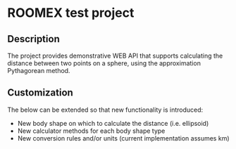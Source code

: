 # ROOMEX test project

## Description

The project provides demonstrative WEB API that supports calculating the distance between two points on a sphere, using the approximation Pythagorean method.

## Customization

The below can be extended so that new functionality is introduced:

* New body shape on which to calculate the distance (i.e. ellipsoid)
* New calculator methods for each body shape type
* New conversion rules and/or units (current implementation assumes km)
